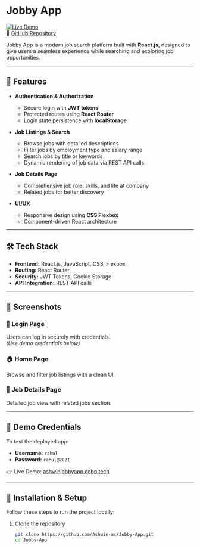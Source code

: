 # Jobby App  

[![Live Demo](https://img.shields.io/badge/Live-Demo-blue)](https://ashwinjobbyapp.ccbp.tech/)  
🔗 [GitHub Repository](https://github.com/Ashwin-ax/Jobby-App)  

Jobby App is a modern job search platform built with **React.js**, designed to give users a seamless experience while searching and exploring job opportunities.  

---

## 🚀 Features  

- **Authentication & Authorization**  
  - Secure login with **JWT tokens**  
  - Protected routes using **React Router**  
  - Login state persistence with **localStorage**  

- **Job Listings & Search**  
  - Browse jobs with detailed descriptions  
  - Filter jobs by employment type and salary range  
  - Search jobs by title or keywords  
  - Dynamic rendering of job data via REST API calls  

- **Job Details Page**  
  - Comprehensive job role, skills, and life at company  
  - Related jobs for better discovery  

- **UI/UX**  
  - Responsive design using **CSS Flexbox**  
  - Component-driven React architecture  

---

## 🛠️ Tech Stack  

- **Frontend:** React.js, JavaScript, CSS, Flexbox  
- **Routing:** React Router  
- **Security:** JWT Tokens, Cookie Storage  
- **API Integration:** REST API calls  

---

## 📸 Screenshots  

### 🔐 Login Page  
Users can log in securely with credentials.  
*(Use demo credentials below)*  

### 🏠 Home Page  
Browse and filter job listings with a clean UI.  

### 📄 Job Details Page  
Detailed job view with related jobs section.  

---

## 🔑 Demo Credentials  

To test the deployed app:  
- **Username:** `rahul`  
- **Password:** `rahul@2021`  

👉 Live Demo: [ashwinjobbyapp.ccbp.tech](https://ashwinjobbyapp.ccbp.tech/)  

---

## 📂 Installation & Setup  

Follow these steps to run the project locally:  

1. Clone the repository  
   ```bash
   git clone https://github.com/Ashwin-ax/Jobby-App.git
   cd Jobby-App
